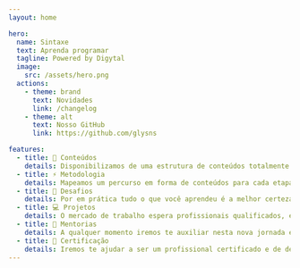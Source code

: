 ```yaml
---
layout: home

hero:
  name: Sintaxe
  text: Aprenda programar
  tagline: Powered by Digytal
  image: 
    src: /assets/hero.png
  actions:
    - theme: brand
      text: Novidades
      link: /changelog
    - theme: alt
      text: Nosso GitHub
      link: https://github.com/glysns

features:
  - title: 📖 Conteúdos
    details: Disponibilizamos de uma estrutura de conteúdos totalmente atualizada e aderente ao mercado.
  - title: ⚡ Metodologia
    details: Mapeamos um percurso em forma de conteúdos para cada etapa de sua evolução repleto de direcionamentos, desafios e soluções que irão te preparar para o mercado de trabalho.
  - title: 🔧️ Desafios
    details: Por em prática tudo o que você aprendeu é a melhor certeza da nossa evolução.
  - title: 💻️ Projetos
    details: O mercado de trabalho espera profissionais qualificados, então juntos vamos desenvolver o que há de mais desafiador.
  - title: 🌙 Mentorias
    details: A qualquer momento iremos te auxiliar nesta nova jornada em busca de novas conquistas.
  - title: 💎 Certificação
    details: Iremos te ajudar a ser um profissional certificado e de destaque no mercado.
---
```




<script setup>
import {
  VPTeamPage,
  VPTeamPageTitle,
  VPTeamPageSection,
  VPTeamMembers
} from 'vitepress/theme'
import { time, referencias } from './_data/database'
</script>


<VPTeamPage>
  <VPTeamPageSection>
    <template #title>Referências</template>
    <template #lead>Profissionais e suas tecnologias</template>
    <template #members>
      <VPTeamMembers size="small" :members="referencias" />
    </template>
  </VPTeamPageSection>
  <VPTeamPageSection>
    <template #title>Time</template>
    <template #lead>Conheça nossos entusiastas</template>
    <template #members>
      <VPTeamMembers size="small" :members="time" />
    </template>
  </VPTeamPageSection>
</VPTeamPage>


